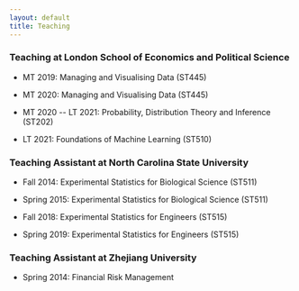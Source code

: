 ```yaml
---
layout: default
title: Teaching
---
```


### Teaching at London School of Economics and Political Science

* MT 2019: Managing and Visualising Data (ST445)

* MT 2020: Managing and Visualising Data (ST445)

* MT 2020 -- LT 2021: Probability, Distribution Theory and Inference (ST202)

* LT 2021: Foundations of Machine Learning (ST510)

### Teaching Assistant at North Carolina State University

* Fall 2014: Experimental Statistics for Biological Science (ST511)

* Spring 2015: Experimental Statistics for Biological Science (ST511)

* Fall 2018: Experimental Statistics for Engineers (ST515)

* Spring 2019: Experimental Statistics for Engineers (ST515)

### Teaching Assistant at Zhejiang University

* Spring 2014: Financial Risk Management
